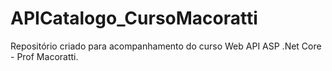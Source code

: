 # APICatalogo_CursoMacoratti
Repositório criado para acompanhamento do curso Web API ASP .Net Core - Prof Macoratti. 
